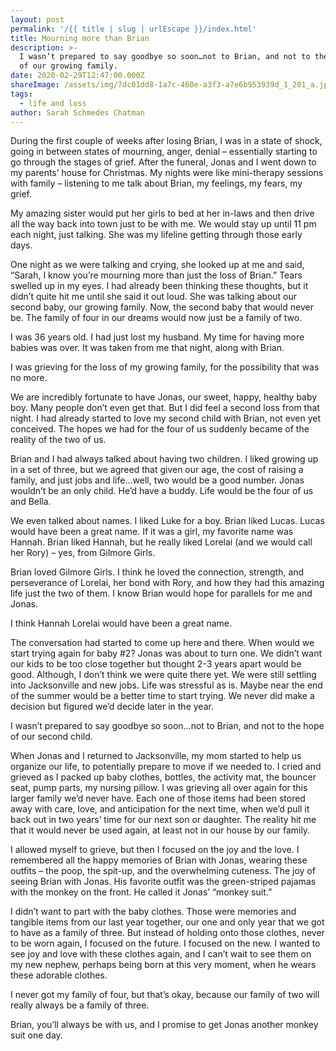 ```yaml
---
layout: post
permalink: '/{{ title | slug | urlEscape }}/index.html'
title: Mourning more than Brian
description: >-
  I wasn’t prepared to say goodbye so soon…not to Brian, and not to the dreams
  of our growing family.
date: 2020-02-29T12:47:00.000Z
shareImage: /assets/img/7dc01dd8-1a7c-460e-a3f3-a7e6b953939d_1_201_a.jpeg
tags:
  - life and loss
author: Sarah Schmedes Chatman
---
```

During the first couple of weeks after losing Brian, I was in a state of shock, going in between states of mourning, anger, denial – essentially starting to go through the stages of grief. After the funeral, Jonas and I went down to my parents’ house for Christmas. My nights were like mini-therapy sessions with family – listening to me talk about Brian, my feelings, my fears, my grief.



My amazing sister would put her girls to bed at her in-laws and then drive all the way back into town just to be with me. We would stay up until 11 pm each night, just talking. She was my lifeline getting through those early days.



One night as we were talking and crying, she looked up at me and said, “Sarah, I know you’re mourning more than just the loss of Brian.” Tears swelled up in my eyes. I had already been thinking these thoughts, but it didn’t quite hit me until she said it out loud. She was talking about our second baby, our growing family. Now, the second baby that would never be. The family of four in our dreams would now just be a family of two.



I was 36 years old. I had just lost my husband. My time for having more babies was over. It was taken from me that night, along with Brian.



I was grieving for the loss of my growing family, for the possibility that was no more.



We are incredibly fortunate to have Jonas, our sweet, happy, healthy baby boy. Many people don’t even get that. But I did feel a second loss from that night. I had already started to love my second child with Brian, not even yet conceived. The hopes we had for the four of us suddenly became of the reality of the two of us.



Brian and I had always talked about having two children. I liked growing up in a set of three, but we agreed that given our age, the cost of raising a family, and just jobs and life…well, two would be a good number. Jonas wouldn’t be an only child. He’d have a buddy. Life would be the four of us and Bella.



We even talked about names. I liked Luke for a boy. Brian liked Lucas. Lucas would have been a great name. If it was a girl, my favorite name was Hannah. Brian liked Hannah, but he really liked Lorelai (and we would call her Rory) – yes, from Gilmore Girls.



Brian loved Gilmore Girls. I think he loved the connection, strength, and perseverance of Lorelai, her bond with Rory, and how they had this amazing life just the two of them. I know Brian would hope for parallels for me and Jonas.



I think Hannah Lorelai would have been a great name.



The conversation had started to come up here and there. When would we start trying again for baby #2? Jonas was about to turn one. We didn’t want our kids to be too close together but thought 2-3 years apart would be good. Although, I don’t think we were quite there yet. We were still settling into Jacksonville and new jobs. Life was stressful as is. Maybe near the end of the summer would be a better time to start trying. We never did make a decision but figured we’d decide later in the year.



I wasn’t prepared to say goodbye so soon…not to Brian, and not to the hope of our second child.



When Jonas and I returned to Jacksonville, my mom started to help us organize our life, to potentially prepare to move if we needed to. I cried and grieved as I packed up baby clothes, bottles, the activity mat, the bouncer seat, pump parts, my nursing pillow. I was grieving all over again for this larger family we’d never have. Each one of those items had been stored away with care, love, and anticipation for the next time, when we’d pull it back out in two years’ time for our next son or daughter. The reality hit me that it would never be used again, at least not in our house by our family.



I allowed myself to grieve, but then I focused on the joy and the love. I remembered all the happy memories of Brian with Jonas, wearing these outfits – the poop, the spit-up, and the overwhelming cuteness. The joy of seeing Brian with Jonas. His favorite outfit was the green-striped pajamas with the monkey on the front. He called it Jonas’ “monkey suit.”



I didn’t want to part with the baby clothes. Those were memories and tangible items from our last year together, our one and only year that we got to have as a family of three. But instead of holding onto those clothes, never to be worn again, I focused on the future. I focused on the new. I wanted to see joy and love with these clothes again, and I can’t wait to see them on my new nephew, perhaps being born at this very moment, when he wears these adorable clothes.



I never got my family of four, but that’s okay, because our family of two will really always be a family of three.



Brian, you’ll always be with us, and I promise to get Jonas another monkey suit one day.
